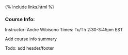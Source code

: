 {% include links.html %}

### Course Info:

Instructor: Andre Wibisono 
Times: Tu/Th 2:30-3:45pm EST


Add course info summary


Todo: add header/footer

